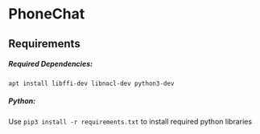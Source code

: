 # PhoneChat

## Requirements

##### Required Dependencies:

`apt install libffi-dev libnacl-dev python3-dev`

##### Python:

Use `pip3 install -r requirements.txt` to install required python libraries
